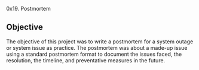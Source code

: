 0x19. Postmortem

## Objective
The objective of this project was to write a postmortem for a system outage or system issue as practice. The postmortem was about a made-up issue using a standard postmortem format to document the issues faced, the resolution, the timeline, and preventative measures in the future.
